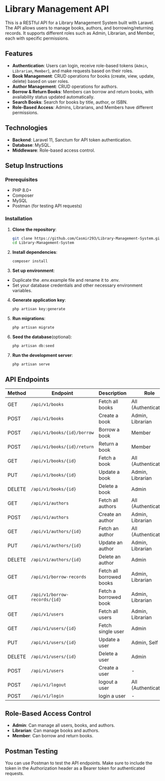 # Library Management API

This is a RESTful API for a Library Management System built with Laravel. The API allows users to manage books, authors, and borrowing/returning records. It supports different roles such as Admin, Librarian, and Member, each with specific permissions.

## Features

- **Authentication**: Users can login, receive role-based tokens (`Admin`, `Librarian`, `Member`), and make requests based on their roles.
- **Book Management**: CRUD operations for books (create, view, update, delete) based on user roles.
- **Author Management**: CRUD operations for authors.
- **Borrow & Return Books**: Members can borrow and return books, with availability status updated automatically.
- **Search Books**: Search for books by title, author, or ISBN.
- **Role-Based Access**: Admins, Librarians, and Members have different permissions.

## Technologies

- **Backend**: Laravel 11, Sanctum for API token authentication.
- **Database**: MySQL.
- **Middleware**: Role-based access control.

## Setup Instructions

### Prerequisites

- PHP 8.0+
- Composer
- MySQL 
- Postman (for testing API requests)

### Installation

1. **Clone the repository**:
   ```bash
   git clone https://github.com/Casmir293/Library-Management-System.git
   cd Library-Management-System

2. **Install dependencies**:
    ```bash
    composer install

3. **Set up environment**:

- Duplicate the .env.example file and rename it to .env.
- Set your database credentials and other necessary environment variables.

4. **Generate application key**:
    ```bash
    php artisan key:generate

5. **Run migrations**:
    ```bash
    php artisan migrate

6. **Seed the database**(optional):
    ```bash
    php artisan db:seed

7. **Run the development server**:
    ```bash
    php artisan serve

## API Endpoints

| Method | Endpoint                      | Description              | Role                |
| -------| ----------------------------- | ------------------------ | ------------------- |
| GET    | `/api/v1/books`               | Fetch all books          | All (Authenticated) |
| POST   | `/api/v1/books`               | Create a book            | Admin, Librarian    |
| POST   | `/api/v1/books/{id}/borrow`   | Borrow a book            | Member              |
| POST   | `/api/v1/books/{id}/return`   | Return a book            | Member              |
| GET    | `/api/v1/books/{id}`          | Fetch a book             | All (Authenticated) |
| PUT    | `/api/v1/books/{id}`          | Update a book            | Admin, Librarian    |
| DELETE | `/api/v1/books/{id}`          | Delete a book            | Admin               |
| GET    | `/api/v1/authors`             | Fetch all authors        | All (Authenticated) |
| POST   | `/api/v1/authors`             | Create an author         | Admin, Librarian    |
| GET    | `/api/v1/authors/{id}`        | Fetch an author          | All (Authenticated) |
| PUT    | `/api/v1/authors/{id}`        | Update an author         | Admin, Librarian    |
| DELETE | `/api/v1/authors/{id}`        | Delete an author         | Admin               |
| GET    | `/api/v1/borrow-records`      | Fetch all borrowed books | Admin, Librarian    |
| GET    | `/api/v1/borrow-records/{id}` | Fetch a borrowed book    | Admin, Librarian    |
| GET    | `/api/v1/users`               | Fetch all users          | Admin, Librarian    |
| GET    | `/api/v1/users/{id}`          | Fetch single user        | Admin               |
| PUT    | `/api/v1/users/{id}`          | Update a user            | Admin, Self         |
| DELETE | `/api/v1/users/{id}`          | Delete a user            | Admin               |
| POST   | `/api/v1/users`               | Create a user            | -                   |
| POST   | `/api/v1/logout`              | logout a user            | All (Authenticated) |
| POST   | `/api/v1/login`               | login a user             | -                   |

## Role-Based Access Control

- **Admin**: Can manage all users, books, and authors.
- **Librarian**: Can manage books and authors.
- **Member**: Can borrow and return books.

## Postman Testing

You can use Postman to test the API endpoints. Make sure to include the token in the Authorization header as a Bearer token for authenticated requests.